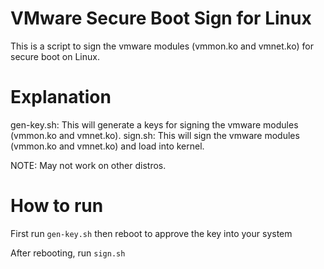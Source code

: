 # VMware Secure Boot Sign for Linux

This is a script to sign the vmware modules (vmmon.ko and vmnet.ko) for secure boot on Linux.

# Explanation

gen-key.sh: This will generate a keys for signing the vmware modules (vmmon.ko and vmnet.ko).
sign.sh: This will sign the vmware modules (vmmon.ko and vmnet.ko) and load into kernel.

NOTE: May not work on other distros.

# How to run

First run `gen-key.sh` then reboot to approve the key into your system

After rebooting, run `sign.sh`
